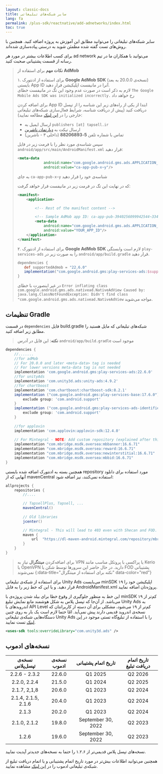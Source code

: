 ```yaml
---
layout: classic-docs
title: سایر شبکه‌های تبلیغاتی
lang: fa
permalink: /plus-sdk/reactnative/add-adnetworks/index.html
toc: true
---
```


سایر شبکه‌های تبلیغاتی را می‌توانید مطابق این آموزش به پروژه اضافه کنید. همچنین با روش‌های تست گفته شده مطمئن شوید به درستی پیاده‌سازی شده‌اند.

برای کسب اطلاعات بیشتر در مورد هر ad network می‌توانید با همکاران ما در تیم رسانه از قسمت پشتیبانی صحبت کنید.




> **نکات مهم** برای استفاده از **AdMob**  
> 
> ۱. برای استفاده از ادنتورک **Google AdMob SDK** (نسخه‌ی 20.0.0 به بعد) بایستی App ID آنرا در مانیفست اپلیکیشن قرار دهید.  
> لازم به ذکر است در صورت عدم وجود این تگ در مانیفست خطای `The Google Mobile Ads SDK was initialized incorrectly.` رخ خواهد داد
>
> برای اضافه کردن App ID ابتدا از یکی از راه‌های زیر این شناسه را از تپسل دریافت کنید (پیش از دریافت شناسه، شرایط فعال‌سازی شبکه‌های تبلیغاتی خارجی را در [این لینک](https://tapsell.ir/tapsellplus/) مطالعه نمایید):
> - ارسال ایمیل به `publishers [at] tapsell.ir`
> - ارسال تیکت به [دپارتمان ناشرین](https://tapsell.deskpro.com/new-ticket)
> - تماس با شماره تلفن **5-88206893** (داخلی ۳ - ناشرین)
> 
> سپس شناسه‌ی مورد نظر را با فرمت زیر در فایل `android/app/src/main/AndroidManifest.xml` قرار دهید:
> 
> ```xml
> <meta-data
>             android:name="com.google.android.gms.ads.APPLICATION_ID"
>             android:value="ca-app-pub-x~y"/>
> ```
> 
> به جای `ca-app-pub-x~y` شناسه‌ی خود را قرار دهید
> 
> 
> که در نهایت این تگ در فرمت زیر در مانیفست قرار خواهد گرفت:
> 
> ```xml
> <manifest>
>     <application>
>
>         <!-- Rest of the manifest content -->
> 
>         <!-- Sample AdMob app ID: ca-app-pub-3940256099942544~3347511713 -->
>         <meta-data
>             android:name="com.google.android.gms.ads.APPLICATION_ID"
>             android:value="YOUR_APP_ID"/>
>     </application>
> </manifest>
> ```
> ۲. برای استفاده از ادنتورک **Google AdMob SDK** لازم است وابستگی `play-services-ads` را به صورت زیر در `android/app/build.gradle` قرار دهید.
> ```groovy
> dependencies {
>    def supportedAdmob = "22.6.0"
>    implementation("com.google.android.gms:play-services-ads:$supportedAdmob")
> }
> ```
> در غیر اینصورت با خطای `Error inflating class com.google.android.gms.ads.nativead.NativeAdView Caused by: java.lang.ClassNotFoundException: Didn't find class "com.google.android.gms.ads.nativead.NativeAdView` مواجه می‌شوید.



## تنظیمات Gradle
در قسمت `dependencies` فایل build.gradle شبکه‌های تبلیغاتی که مایل هستید را مطابق زیر اضافه کنید.

> **نکته**: این فایل در آدرس `android/app/build.gradle` موجود است

```gradle
dependencies {
    //.......
    //for adMob
    // For 20.0.0 and later <meta-data> tag is needed
    // For lower versions meta-data tag is not needed
    implementation 'com.google.android.gms:play-services-ads:22.6.0'
    //for unityAds
    implementation 'com.unity3d.ads:unity-ads:4.9.2'
    //for chartboost
    implementation 'com.chartboost:chartboost-sdk:8.2.1'
    implementation ("com.google.android.gms:play-services-base:17.6.0"){
        exclude group: 'com.android.support'
    }
    implementation ("com.google.android.gms:play-services-ads-identifier:17.0.0"){
        exclude group: 'com.android.support'
    }
    
    //for applovin
    implementation 'com.applovin:applovin-sdk:12.4.0'
    
    // For Mintegral - NOTE: Add custom repository (explained after this)
    implementation "com.mbridge.msdk.oversea:mbbanner:16.6.71"
    implementation "com.mbridge.msdk.oversea:reward:16.6.71"
    implementation "com.mbridge.msdk.oversea:newinterstitial:16.6.71"
    implementation "com.mbridge.msdk.oversea:mbbid:16.6.71"
}
```

همچنین بسته به ادنتورک اضافه شده بایستی repository مورد استفاده برای دانلود آنهایی که از mavenCentral استفاده نمی‌کنند، نیز اضافه شود:

```gradle
allprojects {  
    repositories {
        //....

        // TapsellPlus, Tapsell, ...
        mavenCentral()
        
        // Old libraries
        jcenter()

        // Mintegral - This will lead to 403 even with Shecan and FOD. Needs a strong VPN protocol
        maven {
            url  "https://dl-maven-android.mintegral.com/repository/mbridge_android_sdk_oversea"
        }
    }  
}
```


> برای اضافه‌کردن **مینتگرال** نیاز به VPN یا پراکسی با پروتکل مناسب مانند Kerio یا OpenVPN دارید. در حال حاضر این سرورها توسط شکن یا FOD پشتیبانی نمی‌شوند
{:data-title="نکته برای استفاده از مینتگرال" data-color="red"}


برای استفاده از شبکه‌ی تبلیغاتی Unity Ads می‌بایست minSDK اپلیکیشن خود را ۱۹ قرار دهید. و یا این که خط زیر را به فایل AndroidManifest.xml پروژه‌تان اضافه نمایید.

این خط به منظور جلوگیری از وقوع خطا برای بیلد شدن پروژه‌ی با minSDK کم‌تر از ۱۹ می‌باشد. از آن‌جا که تپسل پلاس به شکل هوشمند مانع نمایش تبلیغ Unity Ads به اندرویدهای با API Level کم‌تر از ۱۹ می‌شود، مشکلی برای آن دسته از کاربرانتان که نسخه‌ی اندروید قدیمی دارند پیش نمی‌آید. امّا حتما لازم است یک بار به روی چنین دستگاه‌هایی شبکه‌ی تبلیغاتی Unity Ads را با استفاده از تبلیغ‌گاه تستی موجود در [این لینک](https://docs.tapsell.ir/plus-sdk/reactnative/adnetworks-test/) تست نمایید.

```xml
<uses-sdk tools:overrideLibrary="com.unity3d.ads" />
```

## نسخه‌های ادموب

| **نسخه‌ی تپسل‌پلاس** | **نسخه‌ی ادموب** | **تاریخ اتمام پشتیبانی** | **تاریخ اتمام دریافت تبلیغ** |
|:--------------------:|:----------------:|:------------------------:|:----------------------------:|
|    2.2.6 - 2.3.2     |      22.6.0      |         Q1 2025          |           Q2 2026            |
|     2.2.0, 2.2.4     |      21.5.0      |         Q1 2024          |           Q2 2025            |
|     2.1.7, 2,1,8     |      20.6.0      |         Q1 2023          |           Q2 2024            |
| 2.1.4, 2.1.5, 2.1.6  |      20.4.0      |         Q1 2023          |           Q2 2024            |
|        2.1.3         |      20.2.0      |         Q1 2023          |           Q2 2024            |
|     2.1.0, 2.1.2     |      19.8.0      |    September 30, 2022    |           Q2 2023            |
|        1.2.6         |      19.6.0      |    September 30, 2022    |           Q2 2023            |

نسخه‌های تپسل پلاس قدیمی‌تر از ۱.۲.۶ را حتما به نسخه‌های جدیدتر آپدیت نمایید.

همچنین می‌توانید اطلاعات بیش‌تر در مورد تاریخ اتمام پشتیبانی و یا اتمام دریافت تبلیغ از شبکه‌ی تبلیغاتی ادموب را در [این لینک](https://developers.google.com/admob/android/deprecation) مشاهده نمایید.


